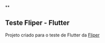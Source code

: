 **

## Teste Fliper - Flutter


Projeto criado para o teste de Flutter da [Fliper](https://fliper.app/)
